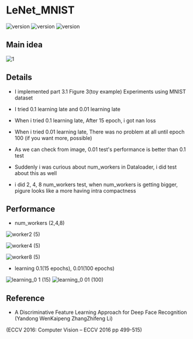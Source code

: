 # LeNet_MNIST

![version](https://img.shields.io/badge/CUDA-11.1-brightgreen) ![version](https://img.shields.io/badge/cuDNN-8.1.0-blue) ![version](https://img.shields.io/badge/pytorch-1.9.0-orange)



## Main idea
![1](https://user-images.githubusercontent.com/87002037/131639522-aebe7a34-b76a-4852-abc7-b3965aedee0d.PNG)




## Details

* I implemented part 3.1 Figure 3(toy example) Experiments using MNIST dataset

* I tried 0.1 learning late and 0.01 learning late

* When i tried 0.1 learning late, After 15 epoch, i got nan loss

* When i tried 0.01 learning late, There was no problem at all until epoch 100 (if you want more, possible)

* As we can check from image, 0.01 test's performance is better than 0.1 test

* Suddenly i was curious about num_workers in Dataloader, i did test about this as well   

* i did 2, 4, 8 num_workers test, when num_workers is getting bigger, pigure looks like a more having intra compactness


## Performance
* num_workers (2,4,8)

![worker2 (5)](https://user-images.githubusercontent.com/87002037/131642754-ccd7ae5f-587b-421a-8774-f19c21637903.png)

  ![worker4 (5)](https://user-images.githubusercontent.com/87002037/131643126-7b8e7d32-92df-4ff3-b0cf-06e5dfc754da.png)

![worker8 (5)](https://user-images.githubusercontent.com/87002037/131642766-78b6d444-e1a4-4de9-8a63-16935a1a56a1.png)




* learning 0.1(15 epochs), 0.01(100 epochs)

![learning_0 1 (15)](https://user-images.githubusercontent.com/87002037/131642846-371357b6-8145-400d-8706-364fc99054f7.png)
![learning_0 01 (100)](https://user-images.githubusercontent.com/87002037/131642856-9ebbdb28-5a39-4d5e-9a06-94a99dbb97f2.png)


## Reference

* A Discriminative Feature Learning Approach for Deep Face Recognition (Yandong WenKaipeng ZhangZhifeng Li)
 
 (ECCV 2016: Computer Vision – ECCV 2016 pp 499-515)

